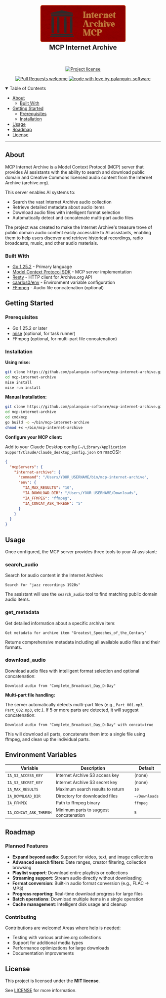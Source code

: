<h2 align="center">
  <a href="https://github.com/palanquin-software/mcp-internet-archive">
    <!-- Please provide path to your logo here -->
    <img src="docs/logo.png" alt="MCP Internet Archive" width="276" height="119">
  </a>
    <br />
  MCP Internet Archive
</h2>

<div align="center">
<br />

[![Project license](https://img.shields.io/github/license/palanquin-software/mcp-internet-archive.svg?style=flat-square)](mcp-internet-archive/LICENSE)

[![Pull Requests welcome](https://img.shields.io/badge/PRs-welcome-ff69b4.svg?style=flat-square)](https://github.com/palanquin-software/mcp-internet-archive/issues?q=is%3Aissue+is%3Aopen+label%3A%22help+wanted%22)
[![code with love by palanquin-software](https://img.shields.io/badge/%3C%2F%3E%20with%20%E2%99%A5%20by-palanquin-software-ff1414.svg?style=flat-square)](https://github.com/palanquin-software)

</div>

<details open="open">
<summary>Table of Contents</summary>

- [About](#about)
    - [Built With](#built-with)
- [Getting Started](#getting-started)
    - [Prerequisites](#prerequisites)
    - [Installation](#installation)
- [Usage](#usage)
- [Roadmap](#roadmap)
- [License](#license)

</details>

---

## About

MCP Internet Archive is a Model Context Protocol (MCP) server that provides AI assistants with the ability to search and download public domain and Creative Commons licensed audio content from the Internet Archive (archive.org).

This server enables AI systems to:
- Search the vast Internet Archive audio collection
- Retrieve detailed metadata about audio items
- Download audio files with intelligent format selection
- Automatically detect and concatenate multi-part audio files

The project was created to make the Internet Archive's treasure trove of public domain audio content easily accessible to AI assistants, enabling them to help users discover and retrieve historical recordings, radio broadcasts, music, and other audio materials.

### Built With

- [Go 1.25.2](https://go.dev/) - Primary language
- [Model Context Protocol SDK](https://github.com/modelcontextprotocol/go-sdk) - MCP server implementation
- [Resty](https://github.com/go-resty/resty) - HTTP client for Archive.org API
- [caarlos0/env](https://github.com/caarlos0/env) - Environment variable configuration
- [FFmpeg](https://ffmpeg.org/) - Audio file concatenation (optional)

## Getting Started

### Prerequisites

- Go 1.25.2 or later
- [mise](https://mise.jdx.dev/) (optional, for task runner)
- FFmpeg (optional, for multi-part file concatenation)

### Installation

**Using mise:**
```bash
git clone https://github.com/palanquin-software/mcp-internet-archive.git
cd mcp-internet-archive
mise install
mise run install
```

**Manual installation:**
```bash
git clone https://github.com/palanquin-software/mcp-internet-archive.git
cd mcp-internet-archive
cd cmd/mcp
go build -o ~/bin/mcp-internet-archive
chmod +x ~/bin/mcp-internet-archive
```

**Configure your MCP client:**

Add to your Claude Desktop config (`~/Library/Application Support/Claude/claude_desktop_config.json` on macOS):

```json
{
  "mcpServers": {
    "internet-archive": {
      "command": "/Users/YOUR_USERNAME/bin/mcp-internet-archive",
      "env": {
        "IA_MAX_RESULTS": "10",
        "IA_DOWNLOAD_DIR": "/Users/YOUR_USERNAME/Downloads",
        "IA_FFMPEG": "ffmpeg",
        "IA_CONCAT_ASK_THRESH": "5"
      }
    }
  }
}
```

## Usage

Once configured, the MCP server provides three tools to your AI assistant:

### search_audio

Search for audio content in the Internet Archive:

```
Search for "jazz recordings 1920s"
```

The assistant will use the `search_audio` tool to find matching public domain audio items.

### get_metadata

Get detailed information about a specific archive item:

```
Get metadata for archive item "Greatest_Speeches_of_the_Century"
```

Returns comprehensive metadata including all available audio files and their formats.

### download_audio

Download audio files with intelligent format selection and optional concatenation:

```
Download audio from "Complete_Broadcast_Day_D-Day"
```

**Multi-part file handling:**

The server automatically detects multi-part files (e.g., `Part_001.mp3`, `Part_002.mp3`, etc.). If 5 or more parts are detected, it will suggest concatenation:

```
Download audio from "Complete_Broadcast_Day_D-Day" with concat=true
```

This will download all parts, concatenate them into a single file using ffmpeg, and clean up the individual parts.

## Environment Variables

| Variable | Description | Default |
|----------|-------------|---------|
| `IA_S3_ACCESS_KEY` | Internet Archive S3 access key | (none) |
| `IA_S3_SECRET_KEY` | Internet Archive S3 secret key | (none) |
| `IA_MAX_RESULTS` | Maximum search results to return | `10` |
| `IA_DOWNLOAD_DIR` | Directory for downloaded files | `~/Downloads` |
| `IA_FFMPEG` | Path to ffmpeg binary | `ffmpeg` |
| `IA_CONCAT_ASK_THRESH` | Minimum parts to suggest concatenation | `5` |

## Roadmap

### Planned Features

- **Expand beyond audio**: Support for video, text, and image collections
- **Advanced search filters**: Date ranges, creator filtering, collection browsing
- **Playlist support**: Download entire playlists or collections
- **Streaming support**: Stream audio directly without downloading
- **Format conversion**: Built-in audio format conversion (e.g., FLAC → MP3)
- **Progress reporting**: Real-time download progress for large files
- **Batch operations**: Download multiple items in a single operation
- **Cache management**: Intelligent disk usage and cleanup

### Contributing

Contributions are welcome! Areas where help is needed:

- Testing with various archive.org collections
- Support for additional media types
- Performance optimizations for large downloads
- Documentation improvements

## License

This project is licensed under the **MIT license**.

See [LICENSE](LICENSE) for more information.

